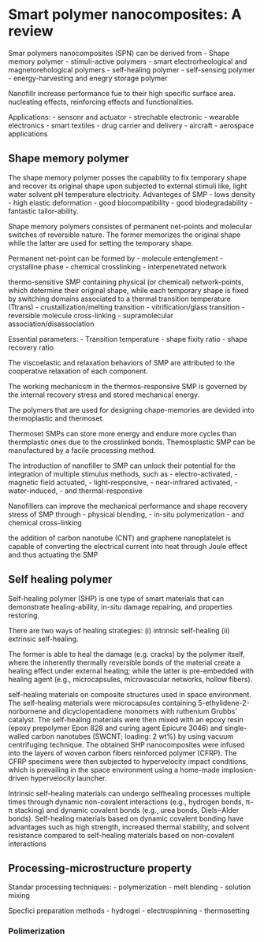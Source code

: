 # Smart polymer nanocomposites: A review

Smar polymers nanocomposites (SPN) can be derived from
    - Shape memory polymer
    - stimuli-active polymers
    - smart electrorheological and magnetorehological polymers
    - self-healing polymer 
    - self-sensing polymer
    - energy-harvesting and enegry storage polymer

Nanofillr increase performance fue to their high specific surface area. nucleating effects, reinforcing effects and functionalities.

Applications:
    - sensonr and actuator
    - strechable electronic
    - wearable electronics
    - smart textiles 
    - drug carrier and delivery
    - aircraft 
    - aerospace applications

## Shape memory polymer

The shape memory polymer posses the capability to fix temporary shape and recover its original shape upon subjected to external stimuli like,
    light
    water
    solvent
    pH
    temperature
    electricity.
Advanteges of SMP 
    - lows density 
    - high elastic deformation
    - good biocompatibility
    - good biodegradability 
    - fantastic tailor-ability.

Shape memory polymers consistes of permanent net-points and molecular switches of reversible nature.
The former memorizes the original shape while the latter are used for setting the temporary shape.

Permanent net-point can be formed by
    - molecule entenglement
    - crystalline phase 
    - chemical crosslinking
    - interpenetrated network

thermo-sensitive SMP containing physical (or chemical) network-points, which determine their original shape, while each temporary shape is fixed by switching domains associated to a thermal transition temperature (Ttrans)
    - crustallization/melting transition
    - vitrification/glass transition
    - reversible molecule cross-linking
    - supramolecular association/disassociation

Essential parameters:
    - Transition temperature
    - shape fixity ratio
    - shape recovery ratio

The viscoelastic and relaxation behaviors of SMP are attributed to the cooperative relaxation of each component.

The working mechanicsm in the thermos-responsive SMP is governed by the internal recovery stress and stored mechanical energy.

The polymers that are used for designing chape-memories are devided into thermoplastic and thermoset.

Thermoset SMPs can store more energy and endure more cycles than thermplastic ones due to the crosslinked bonds.
Themosplastic SMP can be manufactured by a facile processing method.

The introduction of nanofiller to SMP can unlock their potential for the integration of multiple stimulus methods, such as 
    - electro-activated, 
    - magnetic field actuated, 
    - light-responsive, 
    - near-infrared activated, 
    - water-induced, 
    - and thermal-responsive


Nanofillers can improve the mechanical performance and shape recovery stress of SMP through 
    - physical blending, 
    - in-situ polymerization 
    - and chemical cross-linking

the addition of carbon nanotube (CNT) and graphene nanoplatelet is capable of converting the electrical current into heat through Joule effect and thus actuating the SMP

## Self healing polymer

Self-healing polymer (SHP) is one type of smart materials that can demonstrate healing-ability, in-situ damage repairing, and properties restoring.

There are two ways of healing strategies: 
    (i) intrinsic self-healing
    (ii) extrinsic self-healing.

The former is able to heal the damage (e.g. cracks) by the polymer itself, 
where the inherently thermally reversible  bonds of the material create a healing effect under external heating; 
while the latter is pre-embedded with healing agent (e.g., microcapsules, microvascular networks, hollow fibers).

self-healing materials on composite structures used in space environment. 
The self-healing materials were microcapsules containing 5-ethylidene-2-norbornene and dicyclopentadiene monomers with ruthenium Grubbs’ catalyst. 
The self-healing materials were then mixed with an epoxy resin (epoxy prepolymer Epon 828 and curing agent Epicure 3046) and single-walled carbon nanotubes (SWCNT; loading: 2 wt%) by using vacuum centrifuging technique. 
The obtained SHP nanocomposites were infused into the layers of woven carbon fibers reinforced polymer (CFRP). 
The CFRP specimens were then subjected to hypervelocity impact conditions, which is prevailing in the space environment using a home-made implosion-driven hypervelocity launcher.


Intrinsic self-healing materials can undergo selfhealing processes multiple times through dynamic non-covalent interactions (e.g., hydrogen bonds, π–π stacking) and dynamic covalent bonds (e.g., urea bonds, Diels‒Alder bonds). 
Self-healing materials based on dynamic covalent bonding have advantages such as high strength, increased thermal stability, and solvent resistance compared to self-healing materials based on non-covalent interactions

## Processing-microstructure property

Standar processing techniques:
    - polymerization
    - melt blending
    - solution mixing

Specfici preparation methods
    - hydrogel
    - electrospinning
    - thermosetting

### Polimerization


